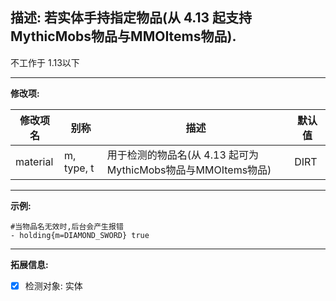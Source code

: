 **描述:** 若实体手持指定物品(从 4.13 起支持MythicMobs物品与MMOItems物品).
---

不工作于 1.13以下

---

**修改项:**

| 修改项名  | 别称           | 描述                      | 默认值 |
| --------- | -------------- | ------------------------- | ------ |
| material  | m, type, t | 用于检测的物品名(从 4.13 起可为MythicMobs物品与MMOItems物品) | DIRT |

---

**示例:**

```
#当物品名无效时,后台会产生报错
- holding{m=DIAMOND_SWORD} true
```

---

**拓展信息:**

- [x] 检测对象: 实体